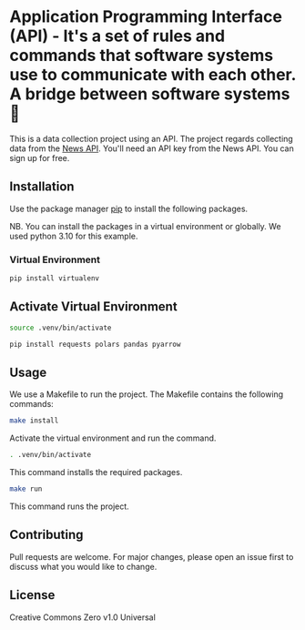 # Application Programming Interface (API) - It's a set of rules and commands that software systems use to communicate with each other. A bridge between software systems 🌉      
This is a data collection project using an API. The project regards collecting data from the [News API](https://newsapi.org/). You'll need an API key from the News API. You can sign up for free. 


## Installation
Use the package manager [pip](https://pip.pypa.io/en/stable/) to install the following packages.

NB. You can install the packages in a virtual environment or globally. We used python 3.10 for this example.

### Virtual Environment

```bash
pip install virtualenv
```
## Activate Virtual Environment

```bash
source .venv/bin/activate
```

```bash
pip install requests polars pandas pyarrow
```

## Usage
We use a Makefile to run the project. The Makefile contains the following commands:

```bash
make install
```
Activate the virtual environment and run the command.

```bash
. .venv/bin/activate
```

This command installs the required packages.

```bash
make run
```
This command runs the project.


## Contributing
Pull requests are welcome. For major changes, please open an issue first to discuss what you would like to change.

## License
Creative Commons Zero v1.0 Universal


